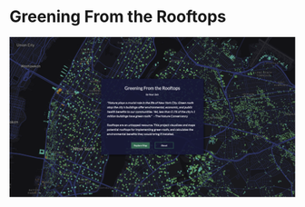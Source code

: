 # Greening From the Rooftops

![thesis_preview](https://github.com/nourzein/thesis/blob/master/preview.png)
